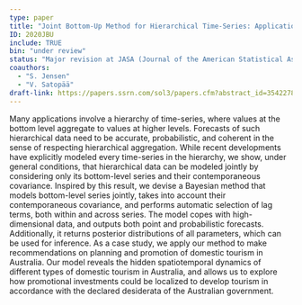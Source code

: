 ```yaml
---
type: paper
title: "Joint Bottom-Up Method for Hierarchical Time-Series: Application to Australian Tourism"
ID: 2020JBU
include: TRUE
bin: "under review"
status: "Major revision at JASA (Journal of the American Statistical Association)"
coauthors:
  - "S. Jensen"
  - "V. Satopää"
draft-link: https://papers.ssrn.com/sol3/papers.cfm?abstract_id=3542278
---
```


Many applications involve a hierarchy of time-series, where values at the bottom level aggregate to values at higher levels. Forecasts of such hierarchical data need to be accurate, probabilistic, and coherent in the sense of respecting hierarchical aggregation. While recent developments have explicitly modeled every time-series in the hierarchy, we show, under general conditions, that hierarchical data can be modeled jointly by considering only its bottom-level series and their contemporaneous covariance. Inspired by this result, we devise a Bayesian method that models bottom-level series jointly, takes into account their contemporaneous covariance, and performs automatic selection of lag terms, both within and across series. The model copes with high-dimensional data, and outputs both point and probabilistic forecasts. Additionally, it returns posterior distributions of all parameters, which can be used for inference. As a case study, we apply our method to make recommendations on planning and promotion of domestic tourism in Australia. Our model reveals the hidden spatiotemporal dynamics of different types of domestic tourism in Australia, and allows us to explore how promotional investments could be localized to develop tourism in accordance with the declared desiderata of the Australian government.
